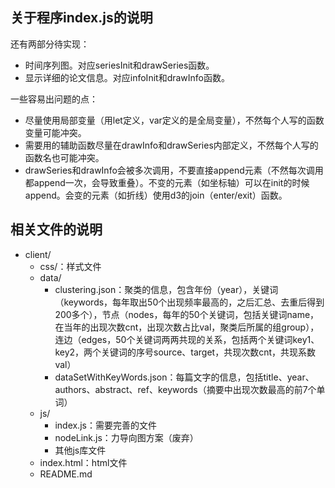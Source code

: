 ## 关于程序index.js的说明

还有两部分待实现：

- 时间序列图。对应seriesInit和drawSeries函数。
- 显示详细的论文信息。对应infoInit和drawInfo函数。

一些容易出问题的点：

- 尽量使用局部变量（用let定义，var定义的是全局变量），不然每个人写的函数变量可能冲突。
- 需要用的辅助函数尽量在drawInfo和drawSeries内部定义，不然每个人写的函数名也可能冲突。
- drawSeries和drawInfo会被多次调用，不要直接append元素（不然每次调用都append一次，会导致重叠）。不变的元素（如坐标轴）可以在init的时候append。会变的元素（如折线）使用d3的join（enter/exit）函数。

## 相关文件的说明

- client/
  - css/：样式文件
  - data/
    - clustering.json：聚类的信息，包含年份（year），关键词（keywords，每年取出50个出现频率最高的，之后汇总、去重后得到200多个），节点（nodes，每年的50个关键词，包括关键词name，在当年的出现次数cnt，出现次数占比val，聚类后所属的组group），连边（edges，50个关键词两两共现的关系，包括两个关键词key1、key2，两个关键词的序号source、target，共现次数cnt，共现系数val）
    - dataSetWithKeyWords.json：每篇文字的信息，包括title、year、authors、abstract、ref、keywords（摘要中出现次数最高的前7个单词）
  - js/
    - index.js：需要完善的文件
    - nodeLink.js：力导向图方案（废弃）
    - 其他js库文件
  - index.html：html文件
  - README.md